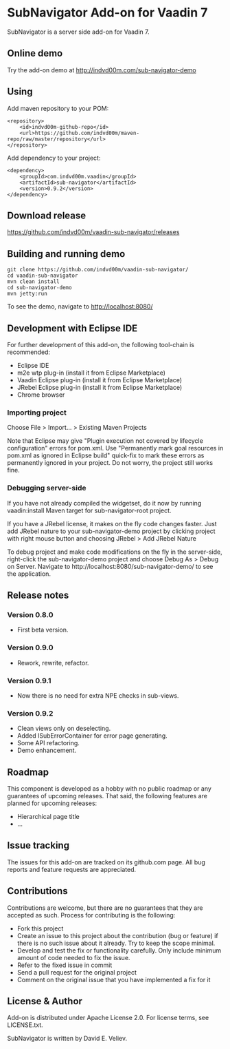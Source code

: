 # SubNavigator Add-on for Vaadin 7

SubNavigator is a server side add-on for Vaadin 7.

## Online demo

Try the add-on demo at <http://indvd00m.com/sub-navigator-demo>

## Using
Add maven repository to your POM:

	<repository>
		<id>indvd00m-github-repo</id>
		<url>https://github.com/indvd00m/maven-repo/raw/master/repository</url>
	</repository>

Add dependency to your project:

	<dependency>
		<groupId>com.indvd00m.vaadin</groupId>
		<artifactId>sub-navigator</artifactId>
		<version>0.9.2</version>
	</dependency>

## Download release

https://github.com/indvd00m/vaadin-sub-navigator/releases

## Building and running demo
```
git clone https://github.com/indvd00m/vaadin-sub-navigator/
cd vaadin-sub-navigator
mvn clean install
cd sub-navigator-demo
mvn jetty:run
```
To see the demo, navigate to <http://localhost:8080/>

## Development with Eclipse IDE

For further development of this add-on, the following tool-chain is recommended:
- Eclipse IDE
- m2e wtp plug-in (install it from Eclipse Marketplace)
- Vaadin Eclipse plug-in (install it from Eclipse Marketplace)
- JRebel Eclipse plug-in (install it from Eclipse Marketplace)
- Chrome browser

### Importing project

Choose File > Import... > Existing Maven Projects

Note that Eclipse may give "Plugin execution not covered by lifecycle configuration" errors for pom.xml. Use "Permanently mark goal resources in pom.xml as ignored in Eclipse build" quick-fix to mark these errors as permanently ignored in your project. Do not worry, the project still works fine.

### Debugging server-side

If you have not already compiled the widgetset, do it now by running vaadin:install Maven target for sub-navigator-root project.

If you have a JRebel license, it makes on the fly code changes faster. Just add JRebel nature to your sub-navigator-demo project by clicking project with right mouse button and choosing JRebel > Add JRebel Nature

To debug project and make code modifications on the fly in the server-side, right-click the sub-navigator-demo project and choose Debug As > Debug on Server. Navigate to http://localhost:8080/sub-navigator-demo/ to see the application.

 
## Release notes

### Version 0.8.0
- First beta version.

### Version 0.9.0
- Rework, rewrite, refactor.

### Version 0.9.1
- Now there is no need for extra NPE checks in sub-views.

### Version 0.9.2
- Clean views only on deselecting.
- Added ISubErrorContainer for error page generating.
- Some API refactoring.
- Demo enhancement.


## Roadmap

This component is developed as a hobby with no public roadmap or any guarantees of upcoming releases. That said, the following features are planned for upcoming releases:
- Hierarchical page title
- ...

## Issue tracking

The issues for this add-on are tracked on its github.com page. All bug reports and feature requests are appreciated. 

## Contributions

Contributions are welcome, but there are no guarantees that they are accepted as such. Process for contributing is the following:
- Fork this project
- Create an issue to this project about the contribution (bug or feature) if there is no such issue about it already. Try to keep the scope minimal.
- Develop and test the fix or functionality carefully. Only include minimum amount of code needed to fix the issue.
- Refer to the fixed issue in commit
- Send a pull request for the original project
- Comment on the original issue that you have implemented a fix for it

## License & Author

Add-on is distributed under Apache License 2.0. For license terms, see LICENSE.txt.

SubNavigator is written by David E. Veliev.
